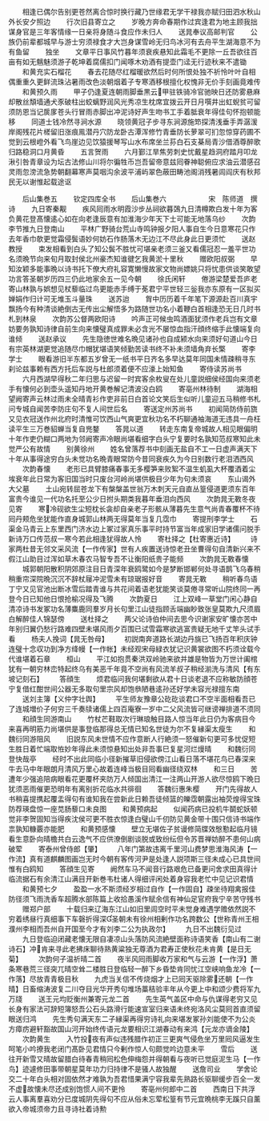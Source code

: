 <!-- { "loadSidebar": true } -->
　　相逢已偶尔告别更苍然离合惊时换行藏乃世缘君无学干禄我亦赋归田泗水秋山外长安夕照边
　　行次旧县寄立之
　　岁晚方奔命春期作过宾逢君为地主顾我拙谋身官是三年客情缘一日亲将身随斗食应作未归人
　　送晁奉议高邮判官
　　公族仍前辈都城早与游士穷须禄食才大岂身谋雪岭无归鸟冰河有去舟平生湖海意不为有鱼留
　　独坐
　　文章平日事风竹暮年须衰疾悬知此霜毛不更除一丘吾欲往百亩有如无魑魅须游子乾坤着腐儒扣门闻啄木劝酒有提壶门迳无行迹秋来不遣锄
　　和黄充实石榴花
　　春去花随尽红榴暖欲然后时何所恨处独不祈怜叶叶自相偶重重久更鲜流珠沾暑雨改色淡朝烟着子专寒酒移根擅化权愧非无价手刻画竟难传
　　和黄预久雨
　　甲子仍逢夏连朝雨脚垂黒云甲驻铁骑冷官驰映日还防雾悬麻却散丝頽墙通犬豕破柱出蛟螭野润风光秀凉生枕席宜拨云开日月噀井出虹蜺贫可留须防恩当记扊扅苍头行冒雨赤脚出冲泥诗好声生吻书工手着胝衰年得佳句怀抱顿能移
　　同道士钱冷然寻涧水源
　　晓领黄冠子步寻东涧源施笻探清浅垂手弄潺湲岸阁残花片槎留旧涨痕鳯潜丹穴防龙卧古潭浑修竹青垂防长萝翠可扪忽惊穿药圃不觉到云根嶝外看飞鸟崖边见饮猿援琴写山水布席坐兰荪白石支棊局青沙借酒尊醉歌归路稳洞口月黄昏
　　五言贺雨
　　六月鄞江旱焦劳刺史忧戴星趋洞府踏月叩龙湫引咎青章设为坛古法修山川将尔徧牲币岂吾留帝意兹囘眷神聪俯应求油云潜感召灵雨忽滂流急势朝翻幕寒声莫咽沟余波平浦屿翠色蔽田畴池阁消残暑闾阎庆有秋邦民无以谢惟起载途讴








　　后山集巻五
　　钦定四库全书
　　后山集巻六　　　　　　宋　陈师道　撰诗
　　九日寄秦觏
　　疾风囘雨水明霞沙步丛祠欲暮鵶九日清樽欺白发十年为客负黄花登髙懐逺心如在向老逢辰意有加淮海少年天下士可能无地落乌纱
　　次韵李节推九日登南山
　　平林广野骑台荒山寺鸣钟报夕阳人事自生今日意寒花只作去年香巾欹更觉霜侵鬓语妙何妨石作肠落木无边江不尽此身此日更须忙
　　送赵教授
　　束发相看到白头了知公鬓不胜忧可堪亲老须三釜又看儒冠忍一羞平世功名须晩节向来旬月取封侯北州豪杰知谁徤乞我黄淤十里秋
　　赠欧阳叔弼
　　早知汝颖多能事晩以诗书托下僚大府礼容寛懒慢故家文物尚嫖姚只将忧患供谈笑敢望功言答圣朝岁历四三仍此地家余五一见今朝
　　徐氏闲轩
　　倦游梁楚爱吾庐老寄山林孰与娯想见杖藜临过鸟更能赤手缚于莬君宁平世轻三釡我亦东原有一区拟买婵娟作归计可无堆玉斗量珠
　　送苏迨
　　胷中历历着千年笔下源源赴百川真宇飘扬今有种清谈絶倒古无传出尘解悟多为路随世功名小着鞭白首相逢恐无日几时书札到林泉
　　次韵苏公督两欧阳诗
　　吟声正可候虫鸣酒面犹须作老兵岂有文章妨要务孰知诗律自前生向来懐璧真成罪未必含光不屡惊血指汗顔终缩手此懐端复向谁倾
　　送赵承议
　　先生隐徳世难名晩见诸孙也自成颍水向来须好句道山今日有宗英林湖更觉追随尽巾帽犹堪语笑倾勤苦读书终不补未须墙角弃长檠
　　寄李学士
　　眼看游旧半东都五岁曾无一纸书平日齐名多早达莫年同国未情疎稍寻东刹论兹事赖有西方托后车説与杜郎须着便不应濠上始知鱼
　　寄侍读苏尚书
　　六月西湖早得秋二年归思与迟留一时宾客余枚叟在处儿童説细侯经国向来须老手有懐何必到壶头遥知丹地开黄巻解记清波没白鸥
　　寄亳州林待制
　　湖海相望阙寄声云林过雨未全晴青衫作吏非前日白首论文笑后生似听儿童迎五马稍修书札问专城自闻苦李防庄句不复人间世后名
　　寄送定州苏尚书
　　初闻简防侍前旒又见衣冠送作州北府时清惟可饮西山气爽更宜秋功名不朽聊通袖海道无违具一舟枉读平生三万巻貂蝉当复自兠鍪
　　答晁以道
　　转走东南复帝城故人相见眼偏明十年作吏仍糊口两地为邻阙寄声冷眼尚堪看细字白头宁复要时名孰知范叔寒知此未觉严公有故情
　　别黄徐州
　　姓名曾落荐书中刻画无盐自不工一日虚声满天下十年从事得途穷白头未觉功名晩青眼常防今昔同衰疾久为今日别数行老泪洒西风
　　次韵春懐
　　老形已具臂膝痛春事无多樱笋来败絮不温生虮虱大杯覆酒着尘埃衰年此日常为客旧国当时只废台河岭尚堪供极目少年为句未须哀
　　东山谒外大父墓
　　土山宛转屈苍龙下有槃槃盖世翁万木刺天元自直丛篁侵道更须东百年富贵今谁见一代功名托至公少日拊头期类我暮年垂泪向西风
　　次韵晁无斁冬夜见寄
　　寒冷砚欲生尘短枕长衾却自亲老子形骸从薄暮先生意气尚青春覆杯不待囘丹颊危坐犹能作直身城郭山林两无得莫年当复几霑巾
　　寄提刑李学士
　　石渠金马青云上东里西门济水边上冢过家真乐事平时持节富当年成家旧学诸儒问脱手新诗万口传范叔一寒今若此相逢犹得故人怜
　　寄杜择之【杜寄惠近诗】
　　诗家两杜昔无邻文采风流【一作传家】世有人疾置送诗惊老丑坐曹得句自清新兴来不假江山助目过浑如草木春农马智专吾不让衡阳纸贵子能频
　　次韵晁无斁春懐
　　城郭朝阳散积阴郊原注目日青深年衰鸥鹭如今是梦断邯郸何处寻语鹊飞乌春稍稍重帘深院晩沉沉不辞杖屦冲泥雪未有琼琚报好音
　　寄晁无斁
　　稍听春鸟语丁宁又见官池出断冰雪后踏青谁与共花间着语老犹能笑谈莫倦寻常听山院终同一再登今日已知他日恨抢榆况得及飞腾
　　次韵夏日
　　江上双峰一草堂门闲心静自清凉诗书发冢功名薄麋鹿同羣岁月长句里江山徒指顾舌端幽眇致张皇莫欺九尺须眉白解醉佳人锦瑟傍
　　送杜择之
　　两父论诗伯仲间去思今识谢家安旷懐亦苦中年别归翼仍愁行路难四壁未堪风雨夕百围已试雪霜寒欲逃富贵疑无地千丈竿头试手看
　　杨夫人挽词【晁无咎母】
　　初説南奔道路长湖边丹旐已飞扬百年积庆钟连璧十念収功到净方绛幔【一作帐】未经观宋母緑衣犹记识黄裳欲图不朽须诠载今代谁堪着石章
　　桓山
　　平江如抱贯秦洪双岭驰来欲并雄是物皆为万世计阖棺犹有一朝穷林峦特起终乌有美恶千年竟不空尚有风流羊叔子稍经湔洗与清风【有东坡记刻石】
　　答顔生
　　烦君临问我何堪剩欲从君十日谈老退不应称敏防顔苍宁复借红酣世间公器无多取句里宗风却饱叅陋巷逺孙还好学未容光禄擅东南
　　送刘主簿【义仲字壮舆】
　　平生师友豫章公矻矻谈君口不空半面相看吾已了连城増价子何穷三千奏牍诸儒上四百庵寮一岁中二父风流皆可继谤禅排道不须同
　　和顔生同游南山
　　竹杖芒鞋取次行琳琅触目路人惊当年此日仍为客病目今来喜再明筋力尚堪供是事登临那得总无情已知名世徒为尔不复縁渠太瘦生
　　和魏衍同游阻风
　　旧説东风未世情不应作意断人行絶须一怒催新句更可多忧促短生胜日着忙端取恠妙年得此未须惊悬知出处非吾事巳复星河烂熳晴
　　和魏衍同登快哉亭
　　经时不出此同临小径新摧草旧侵欲傍江山看日落不堪花鸟已春深来牛去马中年眼朗月清风万里心故着连峰当极目囘看幽径绕双林
　　和三日
　　苦遭年少强追陪病眼看花更覆杯夹防万人倾国出清江一注两山开游人欲尽惊鸥下晩日犹须恶雨催更恐明年有离别折花临水共徘徊
　　答魏衍惠朱樱
　　开门先得故人书稍喜提携起覆盂得句有谁知我在尝新此日赖吾徒倾篮的皪霑朝露出袖荧煌得宝珠防荐瑛盘惊一座苋肠藜口未良图
　　和黄预病起
　　似闻药病已投机牛鬬蛇妖顿觉非李贺固知当得疾沈侯可更不胜衣惊逢白璧山千仞防见黄金带十围只信诗书端作祟孰知糠覈亦能肥
　　和黄预感懐
　　壁立无堪佐子贫谩修简牒效慇懃起临月镜看生意卧向晴檐共白云逸气不应供潦倒剧谈脱或致纷纭但令苏晋禅妨醉不患何山病破荤
　　寄泰州曾侍郎【肇】
　　八年门第故违离千里河山费梦思淮海风涛【一作流】真有道麒麟图画岂无时今朝有客传河尹是处逢人説项斯三径未成心已具世间惟有白鸥知
　　答顔生见寄
　　阙然车马不闻音行路艰危已备更问舍求田真得计临流据石有余清江山满目开新巻韦杜诸人得细评闲处着身容我老忙中见记识君情
　　和黄预七夕
　　盈盈一水不斯须经岁相过自作【一作固自】疎坐待翔禽报佳防径须飞雨洗香车超腾水部陈篇上收拾愚溪作赋余信有神仙足官府我宁辛苦守残书
　　赠郑户部
　　十载归来辽海东江山如旧里闾空时平未觉身难遇学赡依然説不穷着绣昼行真细事下车磬折得深圣朝未有徐州相剰作功名跨数公【世称青州王相濮州李相而吾州自开国至今才有刘李二公为执政尔】
　　九日不出魏衍见过
　　九日登临迫闭藏老懐无限自凄凉山头落防风流絶壁面称诗语笑香【南山有二谢诗石】冲肯来寻此老拂床聊待熟黄粱独无尊酒为君寿正使秋花未肯黄【是日无菊】
　　次韵何子温祈晴二首
　　夜半风囘雨脚收万家和气与云游【一作浮】萧条寒巷荒三径突兀晴空耸二楼胜日登临轻一醉下乡昏垫肯同忧江空峡响鱼龙冷【一作落】尽放青青极目秋
　　九虎当关信不传烧烟才上已囘天驱除雾还朝【一作晴】日畜缩涛波复二川夺目光华开秀句堆场藁秸验丰年从今更上中和颂少费将军九万牋
　　送王元均贬衡州兼寄元龙二首
　　先生英气盖区中命与仇谋得老穷又见长身有家法可辞短簿怒吾公石头路滑行能速宣室归来语未终宛洛风尘莫囘首直须留眼送归鸿
　　先生秀句满天东二子縁渠再得穷诗礼向来堪发冢孙刘能使不为公炎方瘴疠避轩豁故国山河开始终传语元龙要相识江湖春动有来鸿【元龙亦谪金陵】
　　次韵黄生
　　入竹投夜有声似违残腊作初正三更爽气侵危坐万里囘风逼发生呵笔小吟撩我老闭门髙卧见君情只今剰作惊人句颇觉吟边意未平
　　雪后
　　送往开新雪又晴故留腊白待春青稍囘松色伸梅怨并得朝看与夜听已觉庭泥生马【一作鸟】迹遽修田事带朝星莫年功力归持律不是骚人故独醒
　　送詹司业
　　学舍论交二十年白头相对固依然才难孰为吾君惜果满宁容我辈先熟路长驱聊缓步百全一发不虚故懐未尽还成别饱惯人间不更怜
　　寄亳州何郎中二首
　　西南日下共浮云人事离羣喜劝分已度城阴先得句不应从俗未忘荤松篁有节元宜晩桃李无蹊只自薰欲入帝城须帝力且寻诗社着诗勲
